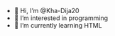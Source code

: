 - 👋 Hi, I’m @Kha-Dija20
- 👀 I’m interested in programming
- 🌱 I’m currently learning HTML

<!---
Kha-Dija20/Kha-Dija20 is a ✨ special ✨ repository because its `README.md` (this file) appears on your GitHub profile.
You can click the Preview link to take a look at your changes.
--->
